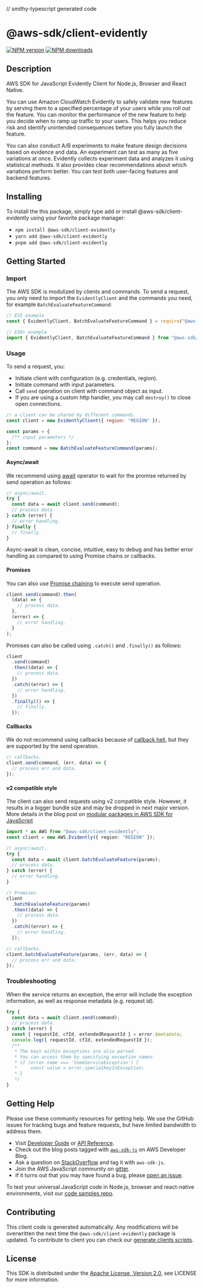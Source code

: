// smithy-typescript generated code

# @aws-sdk/client-evidently

[![NPM version](https://img.shields.io/npm/v/@aws-sdk/client-evidently/latest.svg)](https://www.npmjs.com/package/@aws-sdk/client-evidently)
[![NPM downloads](https://img.shields.io/npm/dm/@aws-sdk/client-evidently.svg)](https://www.npmjs.com/package/@aws-sdk/client-evidently)

## Description

AWS SDK for JavaScript Evidently Client for Node.js, Browser and React Native.

<p>You can use Amazon CloudWatch Evidently to safely validate new features by serving them to a specified percentage
of your users while you roll out the feature. You can monitor the performance of the new feature
to help you decide when to ramp up traffic to your users. This helps you
reduce risk and identify unintended consequences before you fully launch the feature.</p>
<p>You can also conduct A/B experiments to make feature design decisions based on evidence
and data. An experiment can test as many as five variations at once. Evidently collects
experiment data and analyzes it using statistical methods. It also provides clear
recommendations about which variations perform better. You can test both user-facing features
and backend features.</p>

## Installing

To install the this package, simply type add or install @aws-sdk/client-evidently
using your favorite package manager:

- `npm install @aws-sdk/client-evidently`
- `yarn add @aws-sdk/client-evidently`
- `pnpm add @aws-sdk/client-evidently`

## Getting Started

### Import

The AWS SDK is modulized by clients and commands.
To send a request, you only need to import the `EvidentlyClient` and
the commands you need, for example `BatchEvaluateFeatureCommand`:

```js
// ES5 example
const { EvidentlyClient, BatchEvaluateFeatureCommand } = require("@aws-sdk/client-evidently");
```

```ts
// ES6+ example
import { EvidentlyClient, BatchEvaluateFeatureCommand } from "@aws-sdk/client-evidently";
```

### Usage

To send a request, you:

- Initiate client with configuration (e.g. credentials, region).
- Initiate command with input parameters.
- Call `send` operation on client with command object as input.
- If you are using a custom http handler, you may call `destroy()` to close open connections.

```js
// a client can be shared by different commands.
const client = new EvidentlyClient({ region: "REGION" });

const params = {
  /** input parameters */
};
const command = new BatchEvaluateFeatureCommand(params);
```

#### Async/await

We recommend using [await](https://developer.mozilla.org/en-US/docs/Web/JavaScript/Reference/Operators/await)
operator to wait for the promise returned by send operation as follows:

```js
// async/await.
try {
  const data = await client.send(command);
  // process data.
} catch (error) {
  // error handling.
} finally {
  // finally.
}
```

Async-await is clean, concise, intuitive, easy to debug and has better error handling
as compared to using Promise chains or callbacks.

#### Promises

You can also use [Promise chaining](https://developer.mozilla.org/en-US/docs/Web/JavaScript/Guide/Using_promises#chaining)
to execute send operation.

```js
client.send(command).then(
  (data) => {
    // process data.
  },
  (error) => {
    // error handling.
  }
);
```

Promises can also be called using `.catch()` and `.finally()` as follows:

```js
client
  .send(command)
  .then((data) => {
    // process data.
  })
  .catch((error) => {
    // error handling.
  })
  .finally(() => {
    // finally.
  });
```

#### Callbacks

We do not recommend using callbacks because of [callback hell](http://callbackhell.com/),
but they are supported by the send operation.

```js
// callbacks.
client.send(command, (err, data) => {
  // process err and data.
});
```

#### v2 compatible style

The client can also send requests using v2 compatible style.
However, it results in a bigger bundle size and may be dropped in next major version. More details in the blog post
on [modular packages in AWS SDK for JavaScript](https://aws.amazon.com/blogs/developer/modular-packages-in-aws-sdk-for-javascript/)

```ts
import * as AWS from "@aws-sdk/client-evidently";
const client = new AWS.Evidently({ region: "REGION" });

// async/await.
try {
  const data = await client.batchEvaluateFeature(params);
  // process data.
} catch (error) {
  // error handling.
}

// Promises.
client
  .batchEvaluateFeature(params)
  .then((data) => {
    // process data.
  })
  .catch((error) => {
    // error handling.
  });

// callbacks.
client.batchEvaluateFeature(params, (err, data) => {
  // process err and data.
});
```

### Troubleshooting

When the service returns an exception, the error will include the exception information,
as well as response metadata (e.g. request id).

```js
try {
  const data = await client.send(command);
  // process data.
} catch (error) {
  const { requestId, cfId, extendedRequestId } = error.$metadata;
  console.log({ requestId, cfId, extendedRequestId });
  /**
   * The keys within exceptions are also parsed.
   * You can access them by specifying exception names:
   * if (error.name === 'SomeServiceException') {
   *     const value = error.specialKeyInException;
   * }
   */
}
```

## Getting Help

Please use these community resources for getting help.
We use the GitHub issues for tracking bugs and feature requests, but have limited bandwidth to address them.

- Visit [Developer Guide](https://docs.aws.amazon.com/sdk-for-javascript/v3/developer-guide/welcome.html)
  or [API Reference](https://docs.aws.amazon.com/AWSJavaScriptSDK/v3/latest/index.html).
- Check out the blog posts tagged with [`aws-sdk-js`](https://aws.amazon.com/blogs/developer/tag/aws-sdk-js/)
  on AWS Developer Blog.
- Ask a question on [StackOverflow](https://stackoverflow.com/questions/tagged/aws-sdk-js) and tag it with `aws-sdk-js`.
- Join the AWS JavaScript community on [gitter](https://gitter.im/aws/aws-sdk-js-v3).
- If it turns out that you may have found a bug, please [open an issue](https://github.com/aws/aws-sdk-js-v3/issues/new/choose).

To test your universal JavaScript code in Node.js, browser and react-native environments,
visit our [code samples repo](https://github.com/aws-samples/aws-sdk-js-tests).

## Contributing

This client code is generated automatically. Any modifications will be overwritten the next time the `@aws-sdk/client-evidently` package is updated.
To contribute to client you can check our [generate clients scripts](https://github.com/aws/aws-sdk-js-v3/tree/main/scripts/generate-clients).

## License

This SDK is distributed under the
[Apache License, Version 2.0](http://www.apache.org/licenses/LICENSE-2.0),
see LICENSE for more information.
